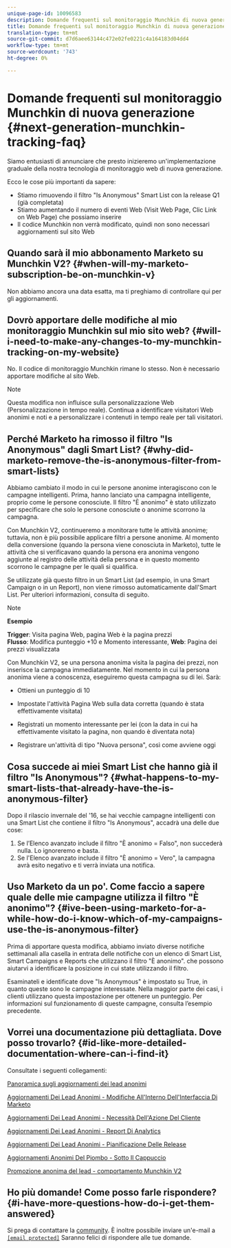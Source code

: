 ```yaml
---
unique-page-id: 10096583
description: Domande frequenti sul monitoraggio Munchkin di nuova generazione - Marketo Docs - Documentazione prodotto
title: Domande frequenti sul monitoraggio Munchkin di nuova generazione
translation-type: tm+mt
source-git-commit: d7d6aee63144c472e02fe0221c4a164183d04dd4
workflow-type: tm+mt
source-wordcount: '743'
ht-degree: 0%

---
```



# Domande frequenti sul monitoraggio Munchkin di nuova generazione {#next-generation-munchkin-tracking-faq}

Siamo entusiasti di annunciare che presto inizieremo un&#39;implementazione graduale della nostra tecnologia di monitoraggio web di nuova generazione.

Ecco le cose più importanti da sapere:

* Stiamo rimuovendo il filtro &quot;Is Anonymous&quot; Smart List con la release Q1 (già completata)
* Stiamo aumentando il numero di eventi Web (Visit Web Page, Clic Link on Web Page) che possiamo inserire
* Il codice Munchkin non verrà modificato, quindi non sono necessari aggiornamenti sul sito Web

## Quando sarà il mio abbonamento Marketo su Munchkin V2? {#when-will-my-marketo-subscription-be-on-munchkin-v}

Non abbiamo ancora una data esatta, ma ti preghiamo di controllare qui per gli aggiornamenti.

## Dovrò apportare delle modifiche al mio monitoraggio Munchkin sul mio sito web? {#will-i-need-to-make-any-changes-to-my-munchkin-tracking-on-my-website}

No. Il codice di monitoraggio Munchkin rimane lo stesso. Non è necessario apportare modifiche al sito Web.

>[!NOTE]
>
>Questa modifica non influisce sulla personalizzazione Web (Personalizzazione in tempo reale). Continua a identificare visitatori Web anonimi e noti e a personalizzare i contenuti in tempo reale per tali visitatori.

## Perché Marketo ha rimosso il filtro &quot;Is Anonymous&quot; dagli Smart List? {#why-did-marketo-remove-the-is-anonymous-filter-from-smart-lists}

Abbiamo cambiato il modo in cui le persone anonime interagiscono con le campagne intelligenti. Prima, hanno lanciato una campagna intelligente, proprio come le persone conosciute. Il filtro &quot;È anonimo&quot; è stato utilizzato per specificare che solo le persone conosciute o anonime scorrono la campagna.

Con Munchkin V2, continueremo a monitorare tutte le attività anonime; tuttavia, non è più possibile applicare filtri a persone anonime. Al momento della conversione (quando la persona viene conosciuta in Marketo), tutte le attività che si verificavano quando la persona era anonima vengono aggiunte al registro delle attività della persona e in questo momento scorrono le campagne per le quali si qualifica.

Se utilizzate già questo filtro in un Smart List (ad esempio, in una Smart Campaign o in un Report), non viene rimosso automaticamente dall&#39;Smart List. Per ulteriori informazioni, consulta di seguito.

>[!NOTE]
>
>**Esempio**
>
>**Trigger**: Visita pagina Web, pagina Web è la pagina prezzi\
>**Flusso**: Modifica punteggio +10 e Momento interessante,  **Web**: Pagina dei prezzi visualizzata
>
>Con Munchkin V2, se una persona anonima visita la pagina dei prezzi, non inserisce la campagna immediatamente. Nel momento in cui la persona anonima viene a conoscenza, eseguiremo questa campagna su di lei. Sarà:
>
>* Ottieni un punteggio di 10
   >
   >
* Impostate l&#39;attività Pagina Web sulla data corretta (quando è stata effettivamente visitata)
   >
   >
* Registrati un momento interessante per lei (con la data in cui ha effettivamente visitato la pagina, non quando è diventata nota)
   >
   >
* Registrare un&#39;attività di tipo &quot;Nuova persona&quot;, così come avviene oggi

>



## Cosa succede ai miei Smart List che hanno già il filtro &quot;Is Anonymous&quot;? {#what-happens-to-my-smart-lists-that-already-have-the-is-anonymous-filter}

Dopo il rilascio invernale del &#39;16, se hai vecchie campagne intelligenti con una Smart List che contiene il filtro &quot;Is Anonymous&quot;, accadrà una delle due cose:

1. Se l’Elenco avanzato include il filtro &quot;È anonimo = Falso&quot;, non succederà nulla. Lo ignoreremo e basta.
1. Se l&#39;Elenco avanzato include il filtro &quot;È anonimo = Vero&quot;, la campagna avrà esito negativo e ti verrà inviata una notifica.

## Uso Marketo da un po&#39;. Come faccio a sapere quale delle mie campagne utilizza il filtro &quot;È anonimo&quot;? {#ive-been-using-marketo-for-a-while-how-do-i-know-which-of-my-campaigns-use-the-is-anonymous-filter}

Prima di apportare questa modifica, abbiamo inviato diverse notifiche settimanali alla casella in entrata delle notifiche con un elenco di Smart List, Smart Campaigns e Reports che utilizzano il filtro &quot;È anonimo&quot;. che possono aiutarvi a identificare la posizione in cui state utilizzando il filtro.

Esaminateli e identificate dove &quot;Is Anonymous&quot; è impostato su True, in quanto queste sono le campagne interessate. Nella maggior parte dei casi, i clienti utilizzano questa impostazione per ottenere un punteggio. Per informazioni sul funzionamento di queste campagne, consulta l’esempio precedente.

## Vorrei una documentazione più dettagliata. Dove posso trovarlo? {#id-like-more-detailed-documentation-where-can-i-find-it}

Consultate i seguenti collegamenti:

[Panoramica sugli aggiornamenti dei lead anonimi](https://nation.marketo.com/docs/DOC-2937)

[Aggiornamenti Dei Lead Anonimi - Modifiche All&#39;Interno Dell&#39;Interfaccia Di Marketo](https://nation.marketo.com/docs/DOC-2938)

[Aggiornamenti Dei Lead Anonimi - Necessità Dell&#39;Azione Del Cliente](https://nation.marketo.com/docs/DOC-2939)

[Aggiornamenti Dei Lead Anonimi - Report Di Analytics](https://nation.marketo.com/docs/DOC-2940)

[Aggiornamenti Dei Lead Anonimi - Pianificazione Delle Release](https://nation.marketo.com/docs/DOC-2961)

[Aggiornamenti Anonimi Del Piombo - Sotto Il Cappuccio](https://nation.marketo.com/docs/DOC-2962)

[Promozione anonima del lead - comportamento Munchkin V2](https://nation.marketo.com/docs/DOC-2963)

## Ho più domande! Come posso farle rispondere? {#i-have-more-questions-how-do-i-get-them-answered}

Si prega di contattare la [community](https://nation.marketo.com/welcome). È inoltre possibile inviare un&#39;e-mail a [`[email protected]`](http://docs.marketo.com/cdn-cgi/l/email-protection#4c3f393c3c233e380c212d3e27293823622f232162) Saranno felici di rispondere alle tue domande.
